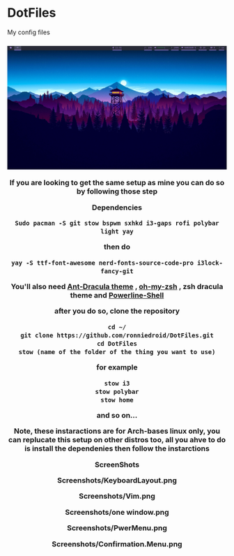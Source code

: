 # DotFiles
My config files

<h3 align="center"><img src="Screenshots/Fullscreen.png"/><br>

If you are looking to get the same setup as mine you can do so by following those step

**Dependencies**

```
Sudo pacman -S git stow bspwm sxhkd i3-gaps rofi polybar light yay
```

**then do**

```
yay -S ttf-font-awesome nerd-fonts-source-code-pro i3lock-fancy-git
```

You'll also need [Ant-Dracula theme](https://github.com/EliverLara/Ant-Dracula) , [oh-my-zsh](https://github.com/robbyrussell/oh-my-zsh)  ,
zsh dracula theme and [Powerline-Shell](https://github.com/b-ryan/powerline-shell) 

**after you do so, clone the repository**

```
cd ~/
git clone https://github.com/ronniedroid/DotFiles.git
cd DotFiles
stow (name of the folder of the thing you want to use)
```

for example

```
stow i3
stow polybar
stow home
```

and so on...


Note, these instaractions are for Arch-bases linux only, you can replucate this setup on other distros too, all you ahve to do is install the dependenies then follow the instarctions



**ScreenShots**

Screenshots/KeyboardLayout.png

Screenshots/Vim.png

Screenshots/one window.png

Screenshots/PwerMenu.png

Screenshots/Confirmation.Menu.png
